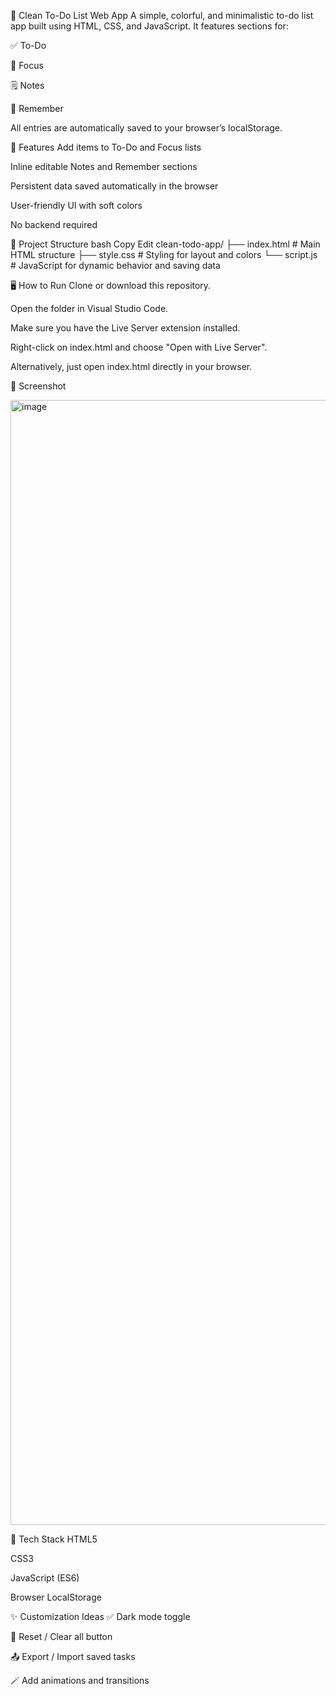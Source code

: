 📝 Clean To-Do List Web App
A simple, colorful, and minimalistic to-do list app built using HTML, CSS, and JavaScript. It features sections for:

✅ To-Do

🎯 Focus

🗒️ Notes

🧠 Remember

All entries are automatically saved to your browser’s localStorage.

🚀 Features
Add items to To-Do and Focus lists

Inline editable Notes and Remember sections

Persistent data saved automatically in the browser

User-friendly UI with soft colors

No backend required

📁 Project Structure
bash
Copy
Edit
clean-todo-app/
├── index.html       # Main HTML structure
├── style.css        # Styling for layout and colors
└── script.js        # JavaScript for dynamic behavior and saving data


🖥️ How to Run
Clone or download this repository.

Open the folder in Visual Studio Code.

Make sure you have the Live Server extension installed.

Right-click on index.html and choose "Open with Live Server".

Alternatively, just open index.html directly in your browser.

📸 Screenshot

<img width="2880" height="1800" alt="image" src="https://github.com/user-attachments/assets/d02d6f8d-9161-4b6a-bc8c-8e73fb1a30a9" />


🧠 Tech Stack
HTML5

CSS3

JavaScript (ES6)

Browser LocalStorage

✨ Customization Ideas
✅ Dark mode toggle

🔄 Reset / Clear all button

📤 Export / Import saved tasks

🪄 Add animations and transitions
